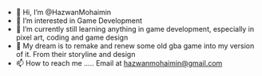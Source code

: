 - 👋 Hi, I’m @HazwanMohaimin
- 👀 I’m interested in Game Development
- 🌱 I’m currently still learning anything in game development, especially in pixel art, coding and game design
- 💞️ My dream is to remake and renew some old gba game into my version of it. From their storyline and design
- 📫 How to reach me ..... Email at hazwanmohaimin@gmail.com

<!---
HazwanMohaimin/HazwanMohaimin is a ✨ special ✨ repository because its `README.md` (this file) appears on your GitHub profile.
You can click the Preview link to take a look at your changes.
--->
